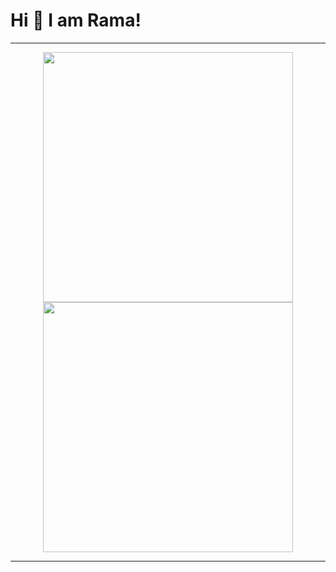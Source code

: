 # Hi 👋 I am Rama! 

---

<p align="center">
  <img src="https://github-readme-stats.vercel.app/api?username=ramaaudra&show_icons=true&theme=dark" width="400">
  <img src="https://github-readme-streak-stats.herokuapp.com?user=ramaaudra&theme=dark&hide_border=true" width="400">
</p>

---

